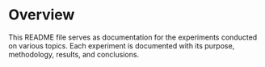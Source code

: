 # Overview

This README file serves as documentation for the experiments conducted on various topics. Each experiment is documented with its purpose, methodology, results, and conclusions.
